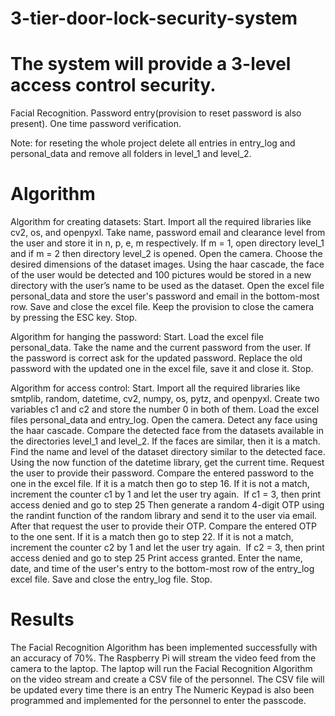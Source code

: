 # 3-tier-door-lock-security-system

# The system will provide a 3-level access control security.
 Facial Recognition.
 Password entry(provision to reset password is also present).
 One time password verification.

Note: for reseting the whole project delete all entries in entry_log and personal_data and remove all folders in level_1 and level_2.

# Algorithm

Algorithm for creating datasets:
 Start.
 Import all the required libraries like cv2, os, and openpyxl.
 Take name, password email and clearance level from the user and store it in n, p, e, m respectively.
 If m = 1, open directory level_1 and if m = 2 then directory level_2 is opened.
 Open the camera.
 Choose the desired dimensions of the dataset images.
 Using the haar cascade, the face of the user would be detected and 100 pictures would be stored in a new directory with the user’s name to be used as the dataset.
 Open the excel file personal_data and store the user's password and email in the bottom-most row.
 Save and close the excel file.
 Keep the provision to close the camera by pressing the ESC key.
 Stop.

Algorithm for hanging the password:
 Start.
 Load the excel file personal_data.
 Take the name and the current password from the user.
 If the password is correct ask for the updated password.
 Replace the old password with the updated one in the excel file, save it and close it.
 Stop.

Algorithm for access control:
 Start.
 Import all the required libraries like smtplib, random, datetime, cv2, numpy, os, pytz, and openpyxl.
 Create two variables c1 and c2 and store the number 0 in both of them.
 Load the excel files personal_data and entry_log.
 Open the camera.
 Detect any face using the haar cascade.
 Compare the detected face from the datasets available in the directories level_1 and level_2.
 If the faces are similar, then it is a match.
 Find the name and level of the dataset directory similar to the detected face.
 Using the now function of the datetime library, get the current time.
 Request the user to provide their password.
 Compare the entered password to the one in the excel file.
 If it is a match then go to step 16.
 If it is not a match, increment the counter c1 by 1 and let the user try again. 
 If c1 = 3, then print access denied and go to step 25
 Then generate a random 4-digit OTP using the randint function of the random library and send it to the user via email.
 After that request the user to provide their OTP.
 Compare the entered OTP to the one sent.
 If it is a match then go to step 22.
 If it is not a match, increment the counter c2 by 1 and let the user try again. 
 If c2 = 3, then print access denied and go to step 25
 Print access granted.
 Enter the name, date, and time of the user's entry to the bottom-most row of the entry_log excel file.
 Save and close the entry_log file.
 Stop.

# Results

The Facial Recognition Algorithm has been implemented successfully with an accuracy of 70%.
The Raspberry Pi will stream the video feed from the camera to the laptop.
The laptop will run the Facial Recognition Algorithm on the video stream and create a CSV file of the personnel.
The CSV file will be updated every time there is an entry
The Numeric Keypad is also been programmed and implemented for the personnel to enter the passcode.
